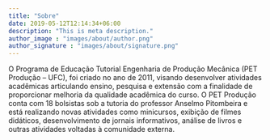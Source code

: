 ```yaml
---
title: "Sobre"
date: 2019-05-12T12:14:34+06:00
description: "This is meta description."
author_image : "images/about/author.png"
author_signature : "images/about/signature.png"
---
```


O Programa de Educação Tutorial Engenharia de Produção Mecânica (PET Produção – UFC), foi criado no ano de 2011, visando desenvolver atividades acadêmicas articulando ensino, pesquisa e extensão com a finalidade de proporcionar melhoria da qualidade acadêmica do curso. O PET Produção conta com 18 bolsistas sob a tutoria do professor Anselmo Pitombeira e está realizando novas atividades como minicursos, exibição de filmes didáticos, desenvolvimento de jornais informativos, análise de livros e outras atividades voltadas à comunidade externa.
